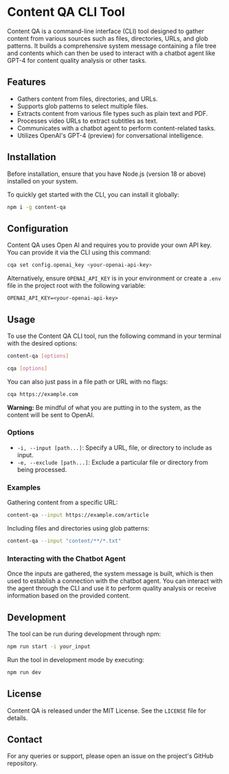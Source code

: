 # Content QA CLI Tool

Content QA is a command-line interface (CLI) tool designed to gather content from various sources such as files, directories, URLs, and glob patterns. It builds a comprehensive system message containing a file tree and contents which can then be used to interact with a chatbot agent like GPT-4 for content quality analysis or other tasks.

## Features

- Gathers content from files, directories, and URLs.
- Supports glob patterns to select multiple files.
- Extracts content from various file types such as plain text and PDF.
- Processes video URLs to extract subtitles as text.
- Communicates with a chatbot agent to perform content-related tasks.
- Utilizes OpenAI's GPT-4 (preview) for conversational intelligence.

## Installation

Before installation, ensure that you have Node.js (version 18 or above) installed on your system.

To quickly get started with the CLI, you can install it globally:

```bash
npm i -g content-qa
```

## Configuration

Content QA uses Open AI and requires you to provide your own API key. You can provide it via the CLI using this command:

```bash
cqa set config.openai_key <your-openai-api-key>
```

Alternatively, ensure `OPENAI_API_KEY` is in your environment or create a `.env` file in the project root with the following variable:

```dotenv
OPENAI_API_KEY=<your-openai-api-key>
```

## Usage

To use the Content QA CLI tool, run the following command in your terminal with the desired options:

```bash
content-qa [options]

cqa [options]
```

You can also just pass in a file path or URL with no flags:

```bash
cqa https://example.com
```

**Warning:** Be mindful of what you are putting in to the system, as the content will be sent to OpenAI.

### Options

- `-i, --input [path...]`: Specify a URL, file, or directory to include as input.
- `-e, --exclude [path...]`: Exclude a particular file or directory from being processed.

### Examples

Gathering content from a specific URL:

```bash
content-qa --input https://example.com/article
```

Including files and directories using glob patterns:

```bash
content-qa --input "content/**/*.txt"
```

### Interacting with the Chatbot Agent

Once the inputs are gathered, the system message is built, which is then used to establish a connection with the chatbot agent. You can interact with the agent through the CLI and use it to perform quality analysis or receive information based on the provided content.

## Development

The tool can be run during development through npm:

```bash
npm run start -i your_input
```

Run the tool in development mode by executing:

```bash
npm run dev
```

## License

Content QA is released under the MIT License. See the `LICENSE` file for details.

## Contact

For any queries or support, please open an issue on the project's GitHub repository.
